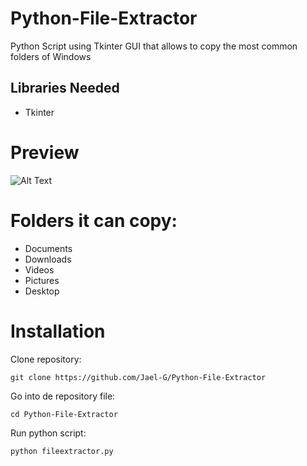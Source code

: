 # Python-File-Extractor
Python Script using Tkinter GUI that allows to copy the most common folders of Windows

## Libraries Needed

- Tkinter

# Preview

![Alt Text](https://github.com/Jael-G/Python-File-Extractor/commit/73f6b33f02776d819086980a8aee8d15a1c47dbb)

# Folders it can copy:

- Documents
- Downloads
- Videos
- Pictures
- Desktop

# Installation
Clone repository:

```
git clone https://github.com/Jael-G/Python-File-Extractor
```

Go into de repository file:
```
cd Python-File-Extractor
```

Run python script:
```
python fileextractor.py
```
